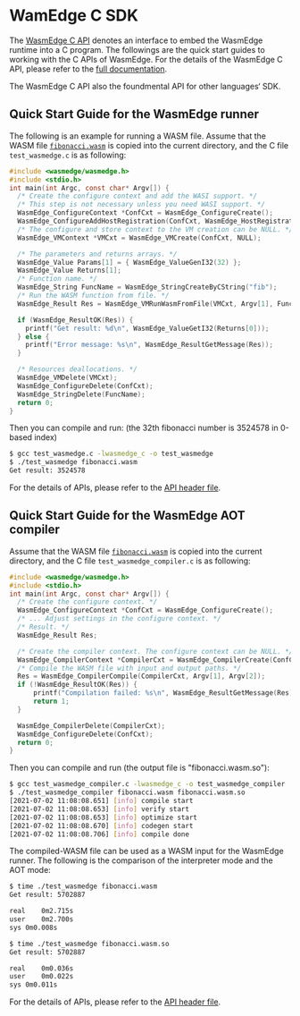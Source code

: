 # WamEdge C SDK

The [WasmEdge C API](../include/api/wasmedge/wasmedge.h) denotes an interface to embed the WasmEdge runtime into a C program. The followings are the quick start guides to working with the C APIs of WasmEdge. For the details of the WasmEdge C API, please refer to the [full documentation](c/ref.md).

The WasmEdge C API also the foundmental API for other languages‘ SDK.

## Quick Start Guide for the WasmEdge runner

The following is an example for running a WASM file.
Assume that the WASM file [`fibonacci.wasm`](../tools/wasmedge/examples/fibonacci.wasm) is copied into the current directory, and the C file `test_wasmedge.c` is as following:

```c
#include <wasmedge/wasmedge.h>
#include <stdio.h>
int main(int Argc, const char* Argv[]) {
  /* Create the configure context and add the WASI support. */
  /* This step is not necessary unless you need WASI support. */
  WasmEdge_ConfigureContext *ConfCxt = WasmEdge_ConfigureCreate();
  WasmEdge_ConfigureAddHostRegistration(ConfCxt, WasmEdge_HostRegistration_Wasi);
  /* The configure and store context to the VM creation can be NULL. */
  WasmEdge_VMContext *VMCxt = WasmEdge_VMCreate(ConfCxt, NULL);

  /* The parameters and returns arrays. */
  WasmEdge_Value Params[1] = { WasmEdge_ValueGenI32(32) };
  WasmEdge_Value Returns[1];
  /* Function name. */
  WasmEdge_String FuncName = WasmEdge_StringCreateByCString("fib");
  /* Run the WASM function from file. */
  WasmEdge_Result Res = WasmEdge_VMRunWasmFromFile(VMCxt, Argv[1], FuncName, Params, 1, Returns, 1);

  if (WasmEdge_ResultOK(Res)) {
    printf("Get result: %d\n", WasmEdge_ValueGetI32(Returns[0]));
  } else {
    printf("Error message: %s\n", WasmEdge_ResultGetMessage(Res));
  }

  /* Resources deallocations. */
  WasmEdge_VMDelete(VMCxt);
  WasmEdge_ConfigureDelete(ConfCxt);
  WasmEdge_StringDelete(FuncName);
  return 0;
}
```

Then you can compile and run: (the 32th fibonacci number is 3524578 in 0-based index)

```bash
$ gcc test_wasmedge.c -lwasmedge_c -o test_wasmedge
$ ./test_wasmedge fibonacci.wasm
Get result: 3524578
```

For the details of APIs, please refer to the [API header file](../include/api/wasmedge/wasmedge.h).

## Quick Start Guide for the WasmEdge AOT compiler

Assume that the WASM file [`fibonacci.wasm`](../tools/wasmedge/examples/fibonacci.wasm) is copied into the current directory, and the C file `test_wasmedge_compiler.c` is as following:

```c
#include <wasmedge/wasmedge.h>
#include <stdio.h>
int main(int Argc, const char* Argv[]) {
  /* Create the configure context. */
  WasmEdge_ConfigureContext *ConfCxt = WasmEdge_ConfigureCreate();
  /* ... Adjust settings in the configure context. */
  /* Result. */
  WasmEdge_Result Res;

  /* Create the compiler context. The configure context can be NULL. */
  WasmEdge_CompilerContext *CompilerCxt = WasmEdge_CompilerCreate(ConfCxt);
  /* Compile the WASM file with input and output paths. */
  Res = WasmEdge_CompilerCompile(CompilerCxt, Argv[1], Argv[2]);
  if (!WasmEdge_ResultOK(Res)) {
      printf("Compilation failed: %s\n", WasmEdge_ResultGetMessage(Res));
      return 1;
  }

  WasmEdge_CompilerDelete(CompilerCxt);
  WasmEdge_ConfigureDelete(ConfCxt);
  return 0;
}
```

Then you can compile and run (the output file is "fibonacci.wasm.so"):

```bash
$ gcc test_wasmedge_compiler.c -lwasmedge_c -o test_wasmedge_compiler
$ ./test_wasmedge_compiler fibonacci.wasm fibonacci.wasm.so
[2021-07-02 11:08:08.651] [info] compile start
[2021-07-02 11:08:08.653] [info] verify start
[2021-07-02 11:08:08.653] [info] optimize start
[2021-07-02 11:08:08.670] [info] codegen start
[2021-07-02 11:08:08.706] [info] compile done
```

The compiled-WASM file can be used as a WASM input for the WasmEdge runner.
The following is the comparison of the interpreter mode and the AOT mode:

```bash
$ time ./test_wasmedge fibonacci.wasm
Get result: 5702887

real	0m2.715s
user	0m2.700s
sys	0m0.008s

$ time ./test_wasmedge fibonacci.wasm.so
Get result: 5702887

real	0m0.036s
user	0m0.022s
sys	0m0.011s
```

For the details of APIs, please refer to the [API header file](../include/api/wasmedge/wasmedge.h).
